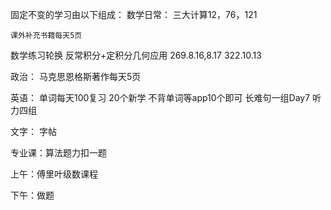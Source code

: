 固定不变的学习由以下组成：
数学日常：
	三大计算12，76，121

	课外补充书籍每天5页

数学练习轮换 反常积分+定积分几何应用
269.8.16,8.17
322.10.13


政治：
	马克思恩格斯著作每天5页

英语：
	单词每天100复习
	20个新学
	不背单词等app10个即可
	长难句一组Day7
	听力四组

文字：
	字帖

专业课：算法题力扣一题



上午：傅里叶级数课程

下午：做题